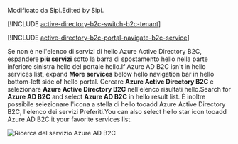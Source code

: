 <span data-ttu-id="8ca9d-101">Modificato da Sipi.</span><span class="sxs-lookup"><span data-stu-id="8ca9d-101">Edited by Sipi.</span></span>

[!INCLUDE [active-directory-b2c-switch-b2c-tenant](active-directory-b2c-switch-b2c-tenant.md)]

[!INCLUDE [active-directory-b2c-portal-navigate-b2c-service](active-directory-b2c-portal-navigate-b2c-service.md)]

<span data-ttu-id="8ca9d-102">Se non è nell'elenco di servizi di hello Azure Active Directory B2C, espandere **più servizi** sotto la barra di spostamento hello nella parte inferiore sinistra hello del portale hello.</span><span class="sxs-lookup"><span data-stu-id="8ca9d-102">If Azure AD B2C isn't in hello services list, expand **More services** below hello navigation bar in hello bottom-left side of hello portal.</span></span> <span data-ttu-id="8ca9d-103">Cercare **Azure Active Directory B2C** e selezionare **Azure Active Directory B2C** nell'elenco risultati hello.</span><span class="sxs-lookup"><span data-stu-id="8ca9d-103">Search for **Azure AD B2C** and select **Azure AD B2C** in hello result list.</span></span> <span data-ttu-id="8ca9d-104">È inoltre possibile selezionare l'icona a stella di hello tooadd Azure Active Directory B2C, l'elenco dei servizi Preferiti.</span><span class="sxs-lookup"><span data-stu-id="8ca9d-104">You can also select hello star icon tooadd Azure AD B2C it your favorite services list.</span></span>

![Ricerca del servizio Azure AD B2C](media/active-directory-b2c-find-service-settings/navigate-to-azure-ad-b2c.png)

